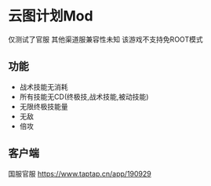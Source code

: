# 云图计划Mod
仅测试了官服 其他渠道服兼容性未知 该游戏不支持免ROOT模式

## 功能
* 战术技能无消耗
* 所有技能无CD(终极技,战术技能,被动技能)
* 无限终极技能量
* 无敌
* 倍攻

## 客户端
国服官服 https://www.taptap.cn/app/190929
